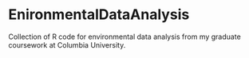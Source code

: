 # EnironmentalDataAnalysis
Collection of R code for environmental data analysis from my graduate coursework at Columbia University.
